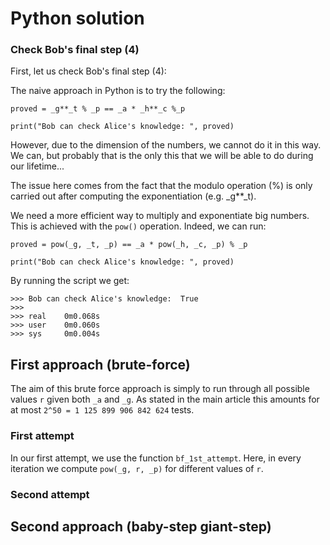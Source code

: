 # Python solution


### Check Bob's final step (4)

First, let us check Bob's final step (4):


The naive approach in Python is to try the following:

```
proved = _g**_t % _p == _a * _h**_c %_p

print("Bob can check Alice's knowledge: ", proved)
```

However, due to the dimension of the numbers, we cannot do it in this way. We can, but probably that is the only this that we will 
be able to do during our lifetime...

The issue here comes from the fact that the modulo operation (%) is only carried out after computing the exponentiation (e.g. _g**_t). 

We need a more efficient way to multiply and exponentiate big numbers. This is achieved with the `pow()` operation. Indeed, we can run:

```
proved = pow(_g, _t, _p) == _a * pow(_h, _c, _p) % _p

print("Bob can check Alice's knowledge: ", proved)
```

By running the script we get:

```
>>> Bob can check Alice's knowledge:  True
>>>
>>> real    0m0.068s
>>> user    0m0.060s
>>> sys     0m0.004s
```

## First approach (brute-force)

The aim of this brute force approach is simply to run through all possible values `r` given both `_a` and `_g`. As stated in the main article this amounts for at most `2^50 = 1 125 899 906 842 624` tests. 

### First attempt

In our first attempt, we use the function `bf_1st_attempt`. Here, in every iteration we compute `pow(_g, r, _p)` for different values of `r`. 

### Second attempt


## Second approach (baby-step giant-step)






